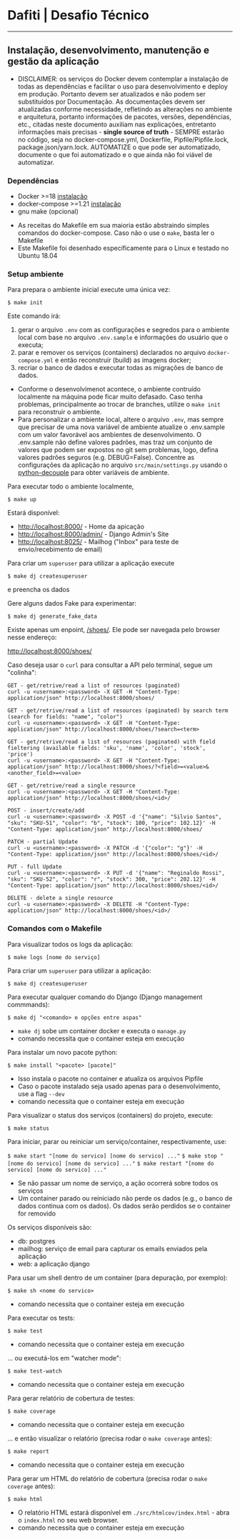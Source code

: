 # Dafiti | Desafio Técnico
___

## Instalação, desenvolvimento, manutenção e gestão da aplicação

* DISCLAIMER: os serviços do Docker devem contemplar a instalação de todas as dependências e facilitar o uso para desenvolvimento e deploy em produção. Portanto devem ser atualizados e não podem ser substituídos por Documentação. As documentações devem ser atualizadas conforme necessidade, refletindo as alterações no ambiente e arquitetura, portanto informações de pacotes, versões, dependências, etc., citadas neste documento auxiliam nas explicações, entretanto informações mais precisas - **single source of truth** - SEMPRE estarão no código, seja no docker-compose.yml, Dockerfile, Pipfile/Pipfile.lock, package.json/yarn.lock. AUTOMATIZE o que pode ser automatizado, documente o que foi automatizado e o que ainda não foi viável de automatizar.

### Dependências

- Docker >=18 [instalação](https://docs.docker.com/install/linux/docker-ce/ubuntu/)
- docker-compose >=1.21 [instalação](https://docs.docker.com/compose/install/) 
- gnu make (opcional)

* As receitas do Makefile em sua maioria estão abstraindo simples comandos do docker-compose. Caso não o use o `make`, basta ler o Makefile
* Este Makefile foi desenhado especificamente para o Linux e testado no Ubuntu 18.04

### Setup ambiente

Para prepara o ambiente inicial execute uma única vez:

`$ make init`

Este comando irá:

1. gerar o arquivo `.env` com as configurações e segredos para o ambiente local com base no arquivo `.env.sample` e informações do usuário que o executa;
2. parar e remover os serviços (containers) declarados no arquivo `docker-compose.yml` e então reconstruir (build) as imagens docker;
3. recriar o banco de dados e executar todas as migrações de banco de dados.

* Conforme o desenvolvimenot acontece, o ambiente contruído localmente na máquina pode ficar muito defasado. Caso tenha problemas, principalmente ao trocar de branches, utilize o `make init` para reconstruir o ambiente.
* Para personalizar o ambiente local, altere o arquivo `.env`, mas sempre que precisar de uma nova variável de ambiente atualize o .env.sample com um valor favorável aos ambientes de desenvolvimento. O .env.sample não define valores padrões, mas traz um conjunto de valores que podem ser expostos no git sem problemas, logo, defina valores padrões seguros (e.g. DEBUG=False). Concentre as configurações da aplicação no arquivo `src/main/settings.py` usando o [python-decouple](https://github.com/henriquebastos/python-decouple) para obter variáveis de ambiente.

Para executar todo o ambiente localmente,

`$ make up`

Estará disponível:
- [http://localhost:8000/](http://localhost:8000/) - Home da apicação
- [http://localhost:8000/admin/](http://localhost:8000/admin/) - Django Admin's Site
- [http://localhost:8025/](http://localhost:8025/) - Mailhog ("Inbox" para teste de envio/recebimento de email)

Para criar um `superuser` para utilizar a aplicação execute

`$ make dj createsuperuser`

e preencha os dados

Gere alguns dados Fake para experimentar:

`$ make dj generate_fake_data`

Existe apenas um enpoint, [/shoes/](http://localhost:8000/shoes/). Ele pode ser navegada pelo browser nesse endereço:

[http://localhost:8000/shoes/](http://localhost:8000/shoes/)

Caso deseja usar o `curl` para consultar a API pelo terminal, segue um "colinha":

    GET - get/retrive/read a list of resources (paginated)
    curl -u <username>:<password> -X GET -H "Content-Type: application/json" http://localhost:8000/shoes/
    
    GET - get/retrive/read a list of resources (paginated) by search term (search for fields: "name", "color")
    curl -u <username>:<password> -X GET -H "Content-Type: application/json" http://localhost:8000/shoes/?search=<term>
    
    GET - get/retrive/read a list of resources (paginated) with field fieltering (available fields: 'sku', 'name', 'color', 'stock', 'price')
    curl -u <username>:<password> -X GET -H "Content-Type: application/json" http://localhost:8000/shoes/?<field>=<value>&<another_field>=<value>
    
    GET - get/retrive/read a single resource
    curl -u <username>:<password> -X GET -H "Content-Type: application/json" http://localhost:8000/shoes/<id>/
    
    POST - insert/create/add
    curl -u <username>:<password> -X POST -d '{"name": "Silvio Santos", "sku": "SKU-51", "color": "b", "stock": 100, "price": 102.12}' -H "Content-Type: application/json" http://localhost:8000/shoes/
    
    PATCH - partial Update
    curl -u <username>:<password> -X PATCH -d '{"color": "g"}' -H "Content-Type: application/json" http://localhost:8000/shoes/<id>/
    
    PUT - full Update
    curl -u <username>:<password> -X PUT -d '{"name": "Reginaldo Rossi", "sku": "SKU-52", "color": "r", "stock": 300, "price": 202.12}' -H "Content-Type: application/json" http://localhost:8000/shoes/<id>/
    
    DELETE - delete a single resource
    curl -u <username>:<password> -X DELETE -H "Content-Type: application/json" http://localhost:8000/shoes/<id>/


### Comandos com o Makefile

Para visualizar todos os logs da aplicação:

`$ make logs [nome do serviço]`

Para criar um `superuser` para utilizar a aplicação:

`$ make dj createsuperuser`

Para executar qualquer comando do Django (Django management commmands):

`$ make dj "<comando> e opções entre aspas"`

* `make dj` sobe um container docker e executa o `manage.py`
* comando necessita que o container esteja em execução

Para instalar um novo pacote python:

`$ make install "<pacote> [pacote]"`

* Isso instala o pacote no container e atualiza os arquivos Pipfile
* Caso o pacote instalado seja usado apenas para o desenvolvimento, use a flag `--dev`
* comando necessita que o container esteja em execução

Para visualizar o status dos serviços (containers) do projeto, execute:

`$ make status`

Para iniciar, parar ou reiniciar um serviço/container, respectivamente, use:

`$ make start "[nome do servico] [nome do servico] ..."`
`$ make stop "[nome do servico] [nome do servico] ..."`
`$ make restart "[nome do servico] [nome do servico] ..."`

* Se não passar um nome de serviço, a ação ocorrerá sobre todos os serviços
* Um container parado ou reiniciado não perde os dados (e.g., o banco de dados continua com os dados).
Os dados serão perdidos se o container for removido

Os serviços disponíveis são:

- db: postgres
- mailhog: serviço de email para capturar os emails enviados pela aplicação
- web: a aplicação django

Para usar um shell dentro de um container (para depuração, por exemplo):

`$ make sh <nome do servico>`

* comando necessita que o container esteja em execução

Para executar os tests:

`$ make test`

* comando necessita que o container esteja em execução

... ou executá-los em "watcher mode":

`$ make test-watch`

* comando necessita que o container esteja em execução

Para gerar relatório de cobertura de testes:

`$ make coverage`

* comando necessita que o container esteja em execução

... e então visualizar o relatório (precisa rodar o `make coverage` antes):

`$ make report`

* comando necessita que o container esteja em execução

Para gerar um HTML do relatório de cobertura (precisa rodar o `make coverage` antes):

`$ make html`

* O relatório HTML estará disponível em `./src/htmlcov/index.html` - abra o `index.html` no seu web browser.
* comando necessita que o container esteja em execução
